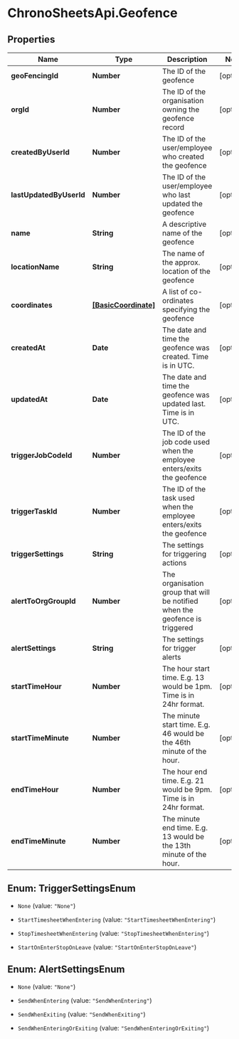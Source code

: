 # ChronoSheetsApi.Geofence

## Properties

Name | Type | Description | Notes
------------ | ------------- | ------------- | -------------
**geoFencingId** | **Number** | The ID of the geofence | [optional] 
**orgId** | **Number** | The ID of the organisation owning the geofence record | [optional] 
**createdByUserId** | **Number** | The ID of the user/employee who created the geofence | [optional] 
**lastUpdatedByUserId** | **Number** | The ID of the user/employee who last updated the geofence | [optional] 
**name** | **String** | A descriptive name of the geofence | [optional] 
**locationName** | **String** | The name of the approx. location of the geofence | [optional] 
**coordinates** | [**[BasicCoordinate]**](BasicCoordinate.md) | A list of co-ordinates specifying the geofence | [optional] 
**createdAt** | **Date** | The date and time the geofence was created.  Time is in UTC. | [optional] 
**updatedAt** | **Date** | The date and time the geofence was updated last.  Time is in UTC. | [optional] 
**triggerJobCodeId** | **Number** | The ID of the job code used when the employee enters/exits the geofence | [optional] 
**triggerTaskId** | **Number** | The ID of the task used when the employee enters/exits the geofence | [optional] 
**triggerSettings** | **String** | The settings for triggering actions | [optional] 
**alertToOrgGroupId** | **Number** | The organisation group that will be notified when the geofence is triggered | [optional] 
**alertSettings** | **String** | The settings for trigger alerts | [optional] 
**startTimeHour** | **Number** | The hour start time. E.g. 13 would be 1pm.  Time is in 24hr format. | [optional] 
**startTimeMinute** | **Number** | The minute start time.  E.g. 46 would be the 46th minute of the hour. | [optional] 
**endTimeHour** | **Number** | The hour end time. E.g. 21 would be 9pm.  Time is in 24hr format. | [optional] 
**endTimeMinute** | **Number** | The minute end time.  E.g. 13 would be the 13th minute of the hour. | [optional] 



## Enum: TriggerSettingsEnum


* `None` (value: `"None"`)

* `StartTimesheetWhenEntering` (value: `"StartTimesheetWhenEntering"`)

* `StopTimesheetWhenEntering` (value: `"StopTimesheetWhenEntering"`)

* `StartOnEnterStopOnLeave` (value: `"StartOnEnterStopOnLeave"`)





## Enum: AlertSettingsEnum


* `None` (value: `"None"`)

* `SendWhenEntering` (value: `"SendWhenEntering"`)

* `SendWhenExiting` (value: `"SendWhenExiting"`)

* `SendWhenEnteringOrExiting` (value: `"SendWhenEnteringOrExiting"`)




